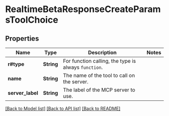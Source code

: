 # RealtimeBetaResponseCreateParamsToolChoice

## Properties

Name | Type | Description | Notes
------------ | ------------- | ------------- | -------------
**r#type** | **String** | For function calling, the type is always `function`. | 
**name** | **String** | The name of the tool to call on the server.  | 
**server_label** | **String** | The label of the MCP server to use.  | 

[[Back to Model list]](../README.md#documentation-for-models) [[Back to API list]](../README.md#documentation-for-api-endpoints) [[Back to README]](../README.md)


